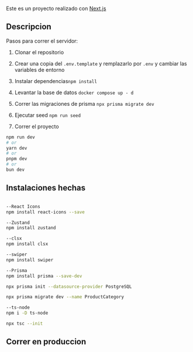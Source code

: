 Este es un proyecto realizado con [Next.js](https://nextjs.org/)

## Descripcion

Pasos para correr el servidor:

1. Clonar el repositorio

2. Crear una copia del ```.env.template``` y remplazarlo por ```.env``` y cambiar las variables de entorno

3. Instalar dependencias```npm install```

4. Levantar la base de datos ```docker compose up - d```
5. Correr las migraciones de prisma
```npx prisma migrate dev```
6. Ejecutar seed 
```npm run seed```

7. Correr el proyecto

```bash
npm run dev
# or
yarn dev
# or
pnpm dev
# or
bun dev
```


## Instalaciones hechas

```bash

--React Icons
npm install react-icons --save

--Zustand
npm install zustand

--clsx
npm install clsx

--swiper
npm install swiper

--Prisma
npm install prisma --save-dev

npx prisma init --datasource-provider PostgreSQL

npx prisma migrate dev --name ProductCategory

--ts-node
npm i -D ts-node

npx tsc --init
```

## Correr en produccion


